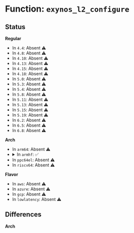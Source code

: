# Function: <code>exynos_l2_configure</code>

## Status
<b>Regular</b>
<ul>
<li>
In <code>4.4</code>: Absent ⚠️
</li>
<li>
In <code>4.8</code>: Absent ⚠️
</li>
<li>
In <code>4.10</code>: Absent ⚠️
</li>
<li>
In <code>4.13</code>: Absent ⚠️
</li>
<li>
In <code>4.15</code>: Absent ⚠️
</li>
<li>
In <code>4.18</code>: Absent ⚠️
</li>
<li>
In <code>5.0</code>: Absent ⚠️
</li>
<li>
In <code>5.3</code>: Absent ⚠️
</li>
<li>
In <code>5.4</code>: Absent ⚠️
</li>
<li>
In <code>5.8</code>: Absent ⚠️
</li>
<li>
In <code>5.11</code>: Absent ⚠️
</li>
<li>
In <code>5.13</code>: Absent ⚠️
</li>
<li>
In <code>5.15</code>: Absent ⚠️
</li>
<li>
In <code>5.19</code>: Absent ⚠️
</li>
<li>
In <code>6.2</code>: Absent ⚠️
</li>
<li>
In <code>6.5</code>: Absent ⚠️
</li>
<li>
In <code>6.8</code>: Absent ⚠️
</li>
</ul>
<b>Arch</b>
<ul>
<li>
In <code>arm64</code>: Absent ⚠️
</li>
<li>
<details>
<summary>In <code>armhf</code>: ✅</summary>

```c
void exynos_l2_configure(const struct l2x0_regs *regs);
```

**Collision:** Unique Static

**Inline:** No

**Transformation:** False

**Instances:**

```
In arch/arm/mach-exynos/firmware.c (c032ccbc)
Location: arch/arm/mach-exynos/firmware.c:181
Inline: False
```
**Symbols:**

```
c032ccbc-c032cd00: exynos_l2_configure (STB_LOCAL)
```
</details>
</li>
<li>
In <code>ppc64el</code>: Absent ⚠️
</li>
<li>
In <code>riscv64</code>: Absent ⚠️
</li>
</ul>
<b>Flavor</b>
<ul>
<li>
In <code>aws</code>: Absent ⚠️
</li>
<li>
In <code>azure</code>: Absent ⚠️
</li>
<li>
In <code>gcp</code>: Absent ⚠️
</li>
<li>
In <code>lowlatency</code>: Absent ⚠️
</li>
</ul>

## Differences
<b>Arch</b>
<ul>
</ul>
